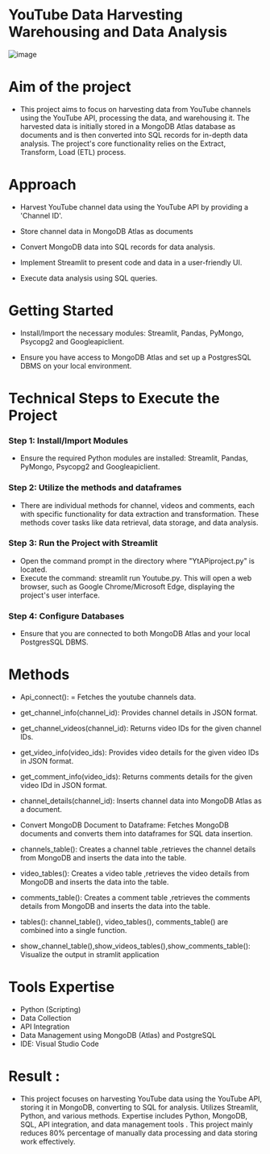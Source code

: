 # YouTube Data Harvesting Warehousing and Data Analysis
![image](github.com/choprasv/Youtube-Data-Harvesting-and-Warehousing/youtube.png)

# Aim of the project

 - This project aims to focus on harvesting data from YouTube channels using the YouTube API, processing the data, and warehousing it. The harvested data is initially stored in a MongoDB Atlas database as documents and is then converted into SQL records for in-depth data analysis. The project's core functionality relies on the Extract, Transform, Load (ETL) process.

     
# Approach 

  - Harvest YouTube channel data using the YouTube API by providing a 'Channel ID'.
    
  - Store channel data in MongoDB Atlas as documents
    
  - Convert MongoDB data into SQL records for data analysis.
    
  - Implement Streamlit to present code and data in a user-friendly UI.
    
  - Execute data analysis using SQL queries.
    

# Getting Started

  - Install/Import the necessary modules: Streamlit, Pandas, PyMongo, Psycopg2 and Googleapiclient.
    
  - Ensure you have access to MongoDB Atlas and set up a PostgresSQL DBMS on your local environment.
    

# Technical Steps to Execute the Project

### Step 1: Install/Import Modules

   - Ensure the required Python modules are installed: Streamlit, Pandas, PyMongo, Psycopg2 and Googleapiclient.

### Step 2: Utilize the methods and dataframes 

   - There are individual methods for channel, videos and comments, each with specific functionality for data extraction and transformation. These methods cover tasks like data retrieval, data storage, and data analysis.

### Step 3: Run the Project with Streamlit

   - Open the command prompt in the directory where "YtAPiproject.py" is located.
   - Execute the command: streamlit run Youtube.py. This will open a web browser, such as Google Chrome/Microsoft Edge, displaying the project's user interface.

### Step 4: Configure Databases

   - Ensure that you are connected to both MongoDB Atlas and your local PostgresSQL DBMS.


# Methods

   - Api_connect(): = Fetches the youtube channels data.
     
   - get_channel_info(channel_id): Provides channel details in JSON format.
     
   - get_channel_videos(channel_id): Returns video IDs for the given channel IDs.
     
   - get_video_info(video_ids): Provides video details for the given video IDs in JSON format.
     
   - get_comment_info(video_ids): Returns comments details for the given video IDd in JSON format.
     
   - channel_details(channel_id): Inserts channel data into MongoDB Atlas as a document.

   - Convert MongoDB Document to Dataframe: Fetches MongoDB documents and converts them into dataframes for SQL data insertion.
     
   - channels_table(): Creates a  channel table ,retrieves the channel details from MongoDB and inserts the data into the table.
     
   - video_tables(): Creates a  video table ,retrieves the video details from MongoDB and inserts the data into the table.

   - comments_table(): Creates a  comment table ,retrieves the comments details from MongoDB and inserts the data into the table.

   - tables(): channel_table(), video_tables(), comments_table() are combined into a single function.

   - show_channel_table(),show_videos_tables(),show_comments_table(): Visualize the output in stramlit application
     

# Tools Expertise 
   - Python (Scripting)
   - Data Collection
   - API Integration
   - Data Management using MongoDB (Atlas) and PostgreSQL
   - IDE: Visual Studio Code


# Result :
   - This project focuses on harvesting YouTube data using the YouTube API, storing it in MongoDB, converting to SQL for analysis. Utilizes Streamlit, Python, and various methods. Expertise includes Python, MongoDB, SQL, API integration, and data management tools . This project mainly reduces 80% percentage of manually data processing and data storing work effectively.
